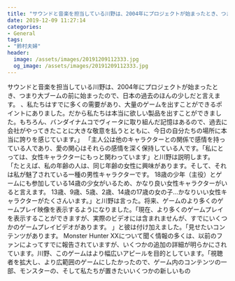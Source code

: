 ```yaml
---
title: "サウンドと音楽を担当している川野は、2004年にプロジェクトが始まったとき、つまり大ブームの前に始まったので、日本の過去のほんの少しだと言えます。"
date: 2019-12-09 11:27:14
categories:
- General
tags:
- "鈴村夫婦"
header:
  image: /assets/images/20191209112333.jpg
  og_image: /assets/images/20191209112333.jpg
---
```


サウンドと音楽を担当している川野は、2004年にプロジェクトが始まったとき、つまり大ブームの前に始まったので、日本の過去のほんの少しだと言えます。 、私たちはすでに多くの需要があり、大量のゲームを出すことができるポイントにありました。だから私たちは本当に欲しい製品を出すことができました。もちろん、バンダイナムコでヴィータに取り組んだ記憶はあるので、過去に会社がやってきたことに大きな敬意を払うとともに、今日の自分たちの場所に本当に誇りを感じています。」 「主人公は他のキャラクターとの関係で感情を持っている人であり、愛の関心はそれらの感情を深く保持している人です。「私にとっては、女性キャラクターにもっと関わっています」と川野は説明します。 「たとえば、私の年齢の人は、同じ年齢の女性に興味があります。そして、それは私が魅了されている一種の男性キャラクターです。 18歳の少年（主役）とゲームにも参加している14歳の少女がいるため、かなり良い女性キャラクターがいると言えます。 13歳、9歳、5歳、2歳、14歳の17歳の女の子…かなりいい女性キャラクターがたくさんいます。」と川野は言った。将来、ゲームのより多くのゲームプレイ映像を表示するようになりました。「現在、より多くのゲームプレイを表示することができますが、実際のビデオには含まれませんが、すでにいくつかのゲームプレイビデオがあります。 」と彼は付け加えました。「見せたいコンテンツがあります。 Monster Hunter XXについて聞く情報の多くは、以前のファンによってすでに報告されていますが、いくつかの追加の詳細が明らかにされています。川野、このゲームはより幅広いアピールを目的としています。「視聴者を拡大し、より広範囲のゲームにしたかったので、ゲーム内のコンテンツの一部、モンスターの、そして私たちが置きたいいくつかの新しいもの

